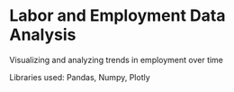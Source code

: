 # Labor and Employment Data Analysis

Visualizing and analyzing trends in employment over time

Libraries used: Pandas, Numpy, Plotly
